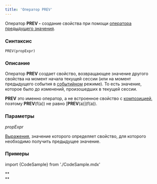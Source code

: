 ```yaml
---
title: 'Оператор PREV'
---
```


Оператор **PREV -** создание свойства при помощи [оператора предыдущего значения](Previous_value_PREV_.md).

### Синтаксис

    PREV(propExpr)

### Описание

Оператор **PREV** создает свойство, возвращающее значение другого свойства на момент начала текущей сессии (или на момент предыдущего события в [событийном](Events.md#change) режиме). То есть значение, которое было до изменений, произошедших в текущей сессии.

**PREV** это именно оператор, а не встроенное свойство с [композицией](Composition_JOIN_.md), поэтому **PREV**(f(a)) не равно \[**PREV**(a)\](f(a)).

### Параметры

*propExpr*

[Выражения](Expression.md), значение которого определяет свойство, для которого необходимо получить предыдущее значение.

### Примеры


import {CodeSample} from './CodeSample.mdx'

<CodeSample url="https://ru-documentation.lsfusion.org/sample?file=OperatorPropertySample&block=prev"/>

**  
**

